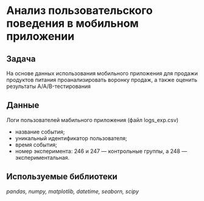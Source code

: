 # Анализ пользовательского поведения в мобильном приложении

## Задача 

На основе данных использования мобильного приложения для продажи продуктов питания проанализировать воронку продаж, а также оценить результаты A/A/B-тестирования 

## Данные

Логи пользователей мабильного приложения (файл logs_exp.csv)
- название события;
- уникальный идентификатор пользователя;
-  время события;
-  номер эксперимента: 246 и 247 — контрольные группы, а 248 — экспериментальная.

## Используемые библиотеки
*pandas, numpy, matplotlib, datetime, seaborn, scipy*